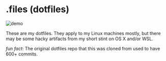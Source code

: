 # .files (dotfiles)
![demo](./rsrc/screenshot.png)

These are my dotfiles. They apply to my Linux machines mostly, but there may be
some hacky artifacts from my short stint on OS X and/or WSL.

_fun fact_: The original dotfiles repo that this was cloned from used to have
600+ commits.
